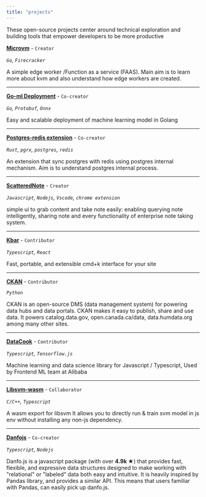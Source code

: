 ```yaml
---
title: "projects"
---
```


These open-source projects center around technical exploration and building tools that empower developers to be more productive

**[Microvm](https://github.com/steveoni/microvm)** - `Creator`

*`Go`, `Firecracker`*

A simple edge worker /Function as a service (FAAS). Main aim is to learn more about kvm and also understand how edge workers are created.

---

**[Go-ml Deployment](https://github.com/systemEng-Learning/go-ml-deployment)** - `Co-creator`

*`Go`, `Protobuf`, `Onnx`*

Easy and scalable deployment of machine learning model in Golang

---

**[Postgres-redis extension](https://github.com/systemEng-Learning/postgres-redis)** - `Co-creator`

*`Rust`, `pgrx`, `postgres`, `redis`*

An extension that sync postgres with redis using postgres internal mechanism. Aim is to understand postgres internal process.

---

**[ScatteredNote](https://github.com/scatteredNote)** - `Creator`

*`Javascript`, `Nodejs`, `Vscode`, `chrome extension`*

simple ui to grab content and take note easily: enabling querying note intelligently, sharing note and every functionality of enterprise note taking system.

---

**[Kbar](https://github.com/timc1/kbar)** - `Contributor`

*`Typescript`, `React`*

Fast, portable, and extensible cmd+k interface for your site

---

**[CKAN](https://github.com/ckan/ckan)** - `Contributor`

*`Python`*

CKAN is an open-source DMS (data management system) for powering data hubs and data portals. CKAN makes it easy to publish, share and use data. It powers catalog.data.gov, open.canada.ca/data, data.humdata.org among many other sites.

---

**[DataCook](https://imgcook.github.io/datacook/en/)** - `Contributor`

*`Typescript`, `Tensorflow.js`*

Machine learning and data science library for Javascript / Typescript, Used by Frontend ML team at Alibaba

---

**[Libsvm-wasm](https://github.com/WenheLI/libsvm-wasm)** - `Collaborator`

*`C/C++`, `Typescript`*

A wasm export for libsvm It allows you to directly run & train svm model in js env without installing any non-js dependency.

---

**[Danfojs](https://github.com/javascriptdata/danfojs)** - `Co-creator`

*`Typescript`, `Nodejs`*

Danfo.js is a javascript package (with over **4.9k &#9733;**) that provides fast, flexible, and expressive data structures designed to make working with "relational" or "labeled" data both easy and intuitive. It is heavily inspired by Pandas library, and provides a similar API. This means that users familiar with Pandas, can easily pick up danfo.js.